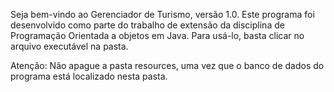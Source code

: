 Seja bem-vindo ao Gerenciador de Turismo, versão 1.0. Este programa foi desenvolvido como parte do trabalho de extensão da disciplina de Programação Orientada a objetos em Java.
Para usá-lo, basta clicar no arquivo executável na pasta.

Atenção: Não apague a pasta resources, uma vez que o banco de dados do programa está localizado nesta pasta.
